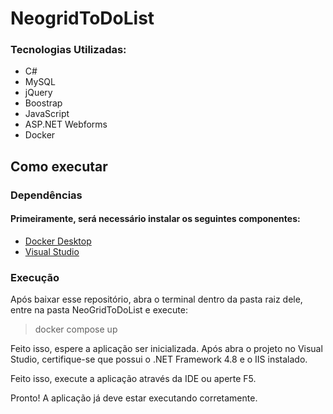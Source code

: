 # NeogridToDoList

### Tecnologias Utilizadas: 
- C#
- MySQL
- jQuery
- Boostrap
- JavaScript
- ASP.NET Webforms
- Docker

## Como executar  

### Dependências

#### Primeiramente, será necessário instalar os seguintes componentes:
- [Docker Desktop](https://www.docker.com/products/docker-desktop/)
- [Visual Studio](https://visualstudio.microsoft.com/pt-br/vs/)

### Execução 

Após baixar esse repositório, abra o terminal dentro da pasta raiz dele, entre na pasta NeoGridToDoList e execute:
> docker compose up

Feito isso, espere a aplicação ser inicializada. Após abra o projeto no Visual Studio, certifique-se que possui o .NET Framework 4.8 e o IIS instalado.

Feito isso, execute a aplicação através da IDE ou aperte F5.

Pronto! A aplicação já deve estar executando corretamente.
